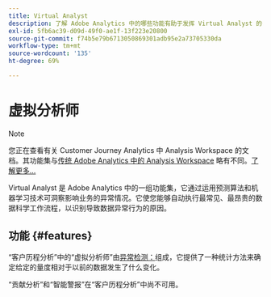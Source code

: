 ```yaml
---
title: Virtual Analyst
description: 了解 Adobe Analytics 中的哪些功能有助于发挥 Virtual Analyst 的作用。
exl-id: 5fb6ac39-d09d-49f0-ae1f-13f223e20800
source-git-commit: f74b5e79b6713050869301adb95e2a73705330da
workflow-type: tm+mt
source-wordcount: '135'
ht-degree: 69%

---
```


# 虚拟分析师

>[!NOTE]
>
>您正在查看有关 Customer Journey Analytics 中 Analysis Workspace 的文档。其功能集与[传统 Adobe Analytics 中的 Analysis Workspace](https://experienceleague.adobe.com/docs/analytics/analyze/analysis-workspace/home.html?lang=zh-Hans) 略有不同。[了解更多...](/help/getting-started/cja-aa.md)

Virtual Analyst 是 Adobe Analytics 中的一组功能集，它通过运用预测算法和机器学习技术可洞察影响业务的异常情况。它使您能够自动执行最常见、最昂贵的数据科学工作流程，以识别导致数据异常行为的原因。

## 功能 {#features}

“客户历程分析”中的“虚拟分析师”由[异常检测：](c-anomaly-detection/anomaly-detection.md)组成，它提供了一种统计方法来确定给定的量度相对于以前的数据发生了什么变化。

“贡献分析”和“智能警报”在“客户历程分析”中尚不可用。
